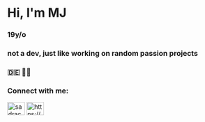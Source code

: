 # Hi, I'm MJ

### 19y/o 
### not a dev, just like working on random passion projects 
### 🇩🇪 🏳️‍🌈

<h3 align="left">Connect with me:</h3>
<p align="left">
<a href="https://github.com/sadracc99n" target="blank"><img align="center" src="https://raw.githubusercontent.com/rahuldkjain/github-profile-readme-generator/master/src/images/icons/Social/github.svg" alt="sadracc99n" height="30" width="40" /></a>
<a href="https://discord.gg/https://discord.com/users/431787243599036416" target="blank"><img align="center" src="https://raw.githubusercontent.com/rahuldkjain/github-profile-readme-generator/master/src/images/icons/Social/discord.svg" alt="https://discord.com/users/431787243599036416" height="30" width="40" /></a>
</p>



<!--
**sadracc99n/sadracc99n** is a ✨ _special_ ✨ repository because its `README.md` (this file) appears on your GitHub profile.

Here are some ideas to get you started:

- 🔭 I’m currently working on ...
- 🌱 I’m currently learning ...
- 👯 I’m looking to collaborate on ...
- 🤔 I’m looking for help with ...
- 💬 Ask me about ...
- 📫 How to reach me: ...
- 😄 Pronouns: ...
- ⚡ Fun fact: ...
-->
